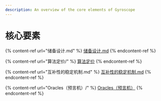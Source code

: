 ```yaml
---
description: An overview of the core elements of Gyroscope
---
```


# 核心要素

{% content-ref url="储备设计.md" %}
[储备设计.md](储备设计.md)
{% endcontent-ref %}

{% content-ref url="算法定价/" %}
[算法定价](算法定价/)
{% endcontent-ref %}

{% content-ref url="互补性的稳定机制.md" %}
[互补性的稳定机制.md](互补性的稳定机制.md)
{% endcontent-ref %}

{% content-ref url="Oracles（预言机）/" %}
[Oracles（预言机）](Oracles（预言机）/)
{% endcontent-ref %}
